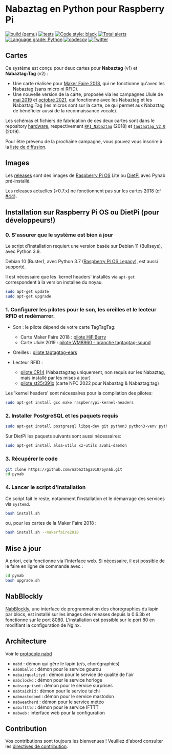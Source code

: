 # Nabaztag en Python pour Raspberry Pi

[![build (qemu)](https://github.com/nabaztag2018/pynab/actions/workflows/arm-runner.yml/badge.svg?branch=master)](https://github.com/nabaztag2018/pynab/actions/workflows/arm-runner.yml)
[![tests](https://github.com/nabaztag2018/pynab/actions/workflows/tests.yml/badge.svg?branch=master)](https://github.com/nabaztag2018/pynab/actions/workflows/tests.yml)
[![Code style: black](https://img.shields.io/badge/code%20style-black-000000.svg)](https://github.com/psf/black)
[![Total alerts](https://img.shields.io/lgtm/alerts/g/nabaztag2018/pynab.svg?logo=lgtm&logoWidth=18)](https://lgtm.com/projects/g/nabaztag2018/pynab/alerts/)
[![Language grade: Python](https://img.shields.io/lgtm/grade/python/g/nabaztag2018/pynab.svg?logo=lgtm&logoWidth=18)](https://lgtm.com/projects/g/nabaztag2018/pynab/context:python)
[![codecov](https://codecov.io/gh/nabaztag2018/pynab/branch/master/graph/badge.svg)](https://codecov.io/gh/nabaztag2018/pynab)
[![Twitter](https://img.shields.io/twitter/follow/nabaztagtagtag?label=Follow&style=social)](https://twitter.com/nabaztagtagtag)

## Cartes

Ce système est conçu pour deux cartes pour **Nabaztag** (v1) et **Nabaztag:Tag** (v2) :
- Une carte réalisée pour [Maker Faire 2018](https://paris.makerfaire.com/maker/entry/1285/), qui ne fonctionne qu'avec les Nabaztag (sans micro ni RFID).
- Une nouvelle version de la carte, proposée via les campagnes Ulule de [mai 2019](https://fr.ulule.com/le-retour-du-nabaztag/) et [octobre 2021](https://fr.ulule.com/l-eternel-retour-du-nabaztag/), qui fonctionne avec les Nabaztag et les Nabaztag:Tag (les micros sont sur la carte, ce qui permet aux Nabaztag de bénéficier aussi de la reconnaissance vocale).

Les schémas et fichiers de fabrication de ces deux cartes sont dans le repository [hardware](https://github.com/nabaztag2018/hardware), respectivement [`RPI_Nabaztag`](https://github.com/nabaztag2018/hardware/blob/master/RPI_Nabaztag.PDF) (2018) et [`tagtagtag_V2.0`](https://github.com/nabaztag2018/hardware/tree/master/tagtagtag_V2.0) (2019).

Pour être prévenu de la prochaine campagne, vous pouvez vous inscrire à la [liste de diffusion](https://tinyletter.com/nabaztag).

## Images

Les [releases](https://github.com/nabaztag2018/pynab/releases) sont des images de [Raspberry Pi OS](https://www.raspberrypi.org/software/operating-systems/) Lite ou [DietPi](https://dietpi.com/) avec Pynab pré-installé.

Les releases actuelles (>0.7.x) ne fonctionnent pas sur les cartes 2018 (cf [#44](https://github.com/nabaztag2018/pynab/issues/44)).

## Installation sur Raspberry Pi OS ou DietPi (pour développeurs!)

### 0. S'assurer que le système est bien à jour

Le script d'installation requiert une version basée sur Debian 11 (Bullseye), avec Python 3.9.

Debian 10 (Buster), avec Python 3.7 ([Raspberry Pi OS Legacy](https://www.raspberrypi.com/software/operating-systems/#raspberry-pi-os-legacy)), est aussi supporté.

Il est nécessaire que les 'kernel headers' installés via `apt-get` correspondent à la version installée du noyau.

```sh
sudo apt-get update
sudo apt-get upgrade
```

### 1. Configurer les pilotes pour le son, les oreilles et le lecteur RFID et redémarrer.

- Son : le pilote dépend de votre carte TagTagTag:
   - Carte Maker Faire 2018 : [pilote HiFiBerry](https://web.archive.org/web/20170914003528/support.hifiberry.com/hc/en-us/articles/205377651-Configuring-Linux-4-x-or-higher)
   - Carte Ulule 2019 : [pilote WM8960 - branche tagtagtag-sound](https://github.com/pguyot/wm8960/tree/tagtagtag-sound)

 - Oreilles : [pilote tagtagtag-ears](https://github.com/pguyot/tagtagtag-ears)

 - Lecteur RFID :
   - [pilote CR14](https://github.com/pguyot/cr14) (Nabaztag:tag uniquement, non requis sur les Nabaztag, mais installé par les mises à jour)
   - [pilote st25r391x](https://github.com/pguyot/st25r391x) (carte NFC 2022 pour Nabaztag & Nabaztag:tag)

Les 'kernel headers' sont nécessaires pour la compilation des pilotes:
```sh
sudo apt-get install gcc make raspberrypi-kernel-headers
```

### 2. Installer PostgreSQL et les paquets requis

```sh
sudo apt-get install postgresql libpq-dev git python3 python3-venv python3-dev gettext nginx openssl libssl-dev libffi-dev libmpg123-dev libasound2-dev libatlas-base-dev libgfortran5 libopenblas-dev liblapack-dev zram-tools
```
Sur DietPi les paquets suivants sont aussi nécessaires:
```sh
sudo apt-get install alsa-utils xz-utils avahi-daemon
```

### 3. Récupérer le code

```sh
git clone https://github.com/nabaztag2018/pynab.git
cd pynab
```

### 4. Lancer le script d'installation
Ce script fait le reste, notamment l'installation et le démarrage des services via `systemd`.

```sh
bash install.sh
```

ou, pour les cartes de la Maker Faire 2018 :

```sh
bash install.sh --makerfaire2018
```

## Mise à jour

A priori, cela fonctionne via l'interface web.
Si nécessaire, il est possible de le faire en ligne de commande avec :
```sh
cd pynab
bash upgrade.sh
```

## NabBlockly

[NabBlockly](https://github.com/pguyot/nabblockly), une interface de programmation des chorégraphies du lapin par blocs, est installé sur les images des releases depuis la 0.6.3b et fonctionne sur le port [8080](http://nabaztag.local:8080/). L'installation est possible sur le port 80 en modifiant la configuration de Nginx.

## Architecture

Voir le [protocole nabd](PROTOCOL.md)

- `nabd` : démon qui gère le lapin (e/s, chorégraphies)
- `nab8balld` : démon pour le service gourou
- `nabairqualityd` : démon pour le service de qualité de l'air
- `nabclockd` : démon pour le service horloge
- `nabsurprised` : démon pour le service surprises
- `nabtaichid` : démon pour le service taichi
- `nabmastodond` : démon pour le service mastodon
- `nabweatherd` : démon pour le service météo
- `nabiftttd` : démon pour le service IFTTT
- `nabweb` : interface web pour la configuration

## Contribution

Vos contributions sont toujours les bienvenues ! Veuillez d'abord consulter les [directives de contribution](CONTRIBUTING.md).
